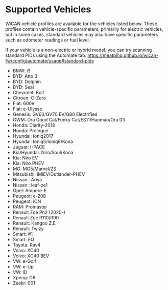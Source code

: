 <!--

================================================================
THIS FILE WAS GENERATED! DO NOT UPDATE OR YOUR CHANGES ARE LOST!
================================================================

-->
# Supported Vehicles
WiCAN vehicle profiles are available for the vehicles listed below. These profiles contain vehicle-specific parameters, primarily for electric vehicles, but in some cases, standard vehicles may also have specific parameters such as odometer readings or fuel level.

If your vehicle is a non-electric or hybrid model, you can try scanning standard PIDs using the Automate tab:
https://meatpihq.github.io/wican-fw/config/automate/usage#standard-pids
- BMW: i3
- BYD: Atto 3
- BYD: Dolphin
- BYD: Seal
- Chevrolet: Bolt
- Citroen: C-Zero
- Fiat: 600e
- Fiat: e-Ulysse
- Genesis: GV60/GV70 EV/G80 Electrified
- GWM: Ora Good Cat/Funky Cat/ES11/Haomao/Ora 03
- Honda: Clarity-2018
- Honda: Prologue
- Hyundai: Ioniq2017
- Hyundai: Ioniq5/Ioniq6/Kona
- Jaguar: I-PACE
- Kia/Hyundai: Niro/Soul/Kona
- Kia: Niro EV
- Kia: Niro PHEV
- MG: MG5/Marvel/ZS
- Mitsubishi: iMiEV/Outlander-PHEV
- Nissan : Ariya
- Nissan : leaf-ze1
- Opel: Ampere-E
- Peugeot: e-208
- Peugeot: iON
- RAM: Promaster
- Renault Zoe Ph2 (2020-)
- Renault Zoe R110/R90
- Renault: Kangoo Z.E
- Renault: Twizy
- Smart: #1
- Smart: EQ
- Toyota: Rav4
- Volvo: XC40
- Volvo: XC40 BEV
- VW: e-Golf
- VW: e-Up
- VW: ID
- Xpeng: G6
- Zeekr: 001
